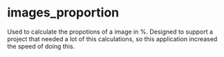 # images_proportion

Used to calculate the propotions of a image in %.
Designed to support a project that needed a lot of this calculations, so this application increased the speed of doing this.
